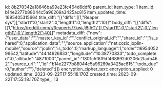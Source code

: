 id: 8b270342a18646ba99e23fc464d6ddf8
parent_id: 
item_type: 1
item_id: b14e2277b88044c5a96269a3425ac815
item_updated_time: 1695405315664
title_diff: "[{\"diffs\":[[1,\"Reaper sys\"]],\"start1\":0,\"start2\":0,\"length1\":0,\"length2\":10}]"
body_diff: "[{\"diffs\":[[1,\"https://reddit.com/r/Reaper/s/7kwjJj8jAG\"]],\"start1\":0,\"start2\":0,\"length1\":0,\"length2\":40}]"
metadata_diff: {"new":{"user_data":"","master_key_id":"","conflict_original_id":"","share_id":"","is_shared":0,"application_data":"","source_application":"net.cozic.joplin-mobile","source":"joplin","is_todo":0,"markup_language":1,"order":1695405299542,"latitude":"44.14926833","longitude":"10.38770833","todo_completed":0,"altitude":"487.1000","parent_id":"f801c5f8f9df468892d0206c2fadb462","source_url":"","id":"b14e2277b88044c5a96269a3425ac815","todo_due":0,"author":""},"deleted":[]}
encryption_cipher_text: 
encryption_applied: 0
updated_time: 2023-09-22T17:55:18.170Z
created_time: 2023-09-22T17:55:18.170Z
type_: 13